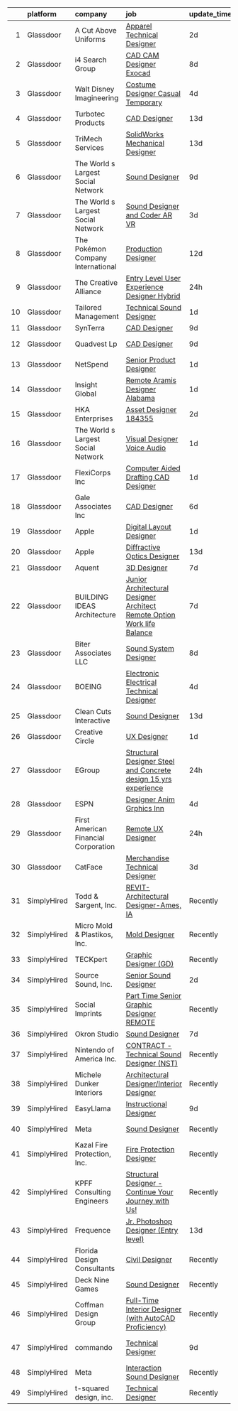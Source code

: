 

|    | platform    | company                              | job                                                                                                                                                                                                                                                                                                                                                                                                                                                                                                                                                                                                                                                                                                                                                                                                                                                                                                                                                                                                                                                                                                                                                                                                                                                                                                                                           | update_time   | location              |
|---:|:------------|:-------------------------------------|:----------------------------------------------------------------------------------------------------------------------------------------------------------------------------------------------------------------------------------------------------------------------------------------------------------------------------------------------------------------------------------------------------------------------------------------------------------------------------------------------------------------------------------------------------------------------------------------------------------------------------------------------------------------------------------------------------------------------------------------------------------------------------------------------------------------------------------------------------------------------------------------------------------------------------------------------------------------------------------------------------------------------------------------------------------------------------------------------------------------------------------------------------------------------------------------------------------------------------------------------------------------------------------------------------------------------------------------------|:--------------|:----------------------|
|  1 | Glassdoor   | A Cut Above Uniforms                 | [Apparel Technical Designer](https://www.glassdoor.com/partner/jobListing.htm?pos=108&ao=1110586&s=58&guid=00000182d8f9536792a131d23a6db442&src=GD_JOB_AD&t=SR&vt=w&ea=1&cs=1_10007f34&cb=1661497595110&jobListingId=1008088124954&cpc=5E31031E1AFF45A7&jrtk=3-0-1gbcfiktb2him001-1gbcfikttih79800-81e2958f26bec26a--6NYlbfkN0DZZww-p_mr8GWlqIRBY21Wjl_Fk3kglyx5_HcxykVqwXZdTK_RQWJFzG2--JSCIKcXUPKfG8T2NTLlSU-Aa5jatvZMVMPUCVVe7QI4-MfIYtbcUAeMtOuOCErJDgVQ0VdZxfhqxq_9xndenQWKHqbdetCu8oCQlTIslCgpx1S5C14UMc7LX_9913lBWTYNml67wEwib7x8LeGl3p1UuCh5Ve6w07PsdKksSHn8e9QIG7j1HLRcq1aZWV6-wPqyvuOK2lIKsb-dzR5qHZvxmWf7PrMim_uJ3HXGddjZOVomARquhB8sjkzIiupRXJsM58Sen-0qqk41ZFE9blhGhCs7DE3cvPDf8BF1nTg2mKypbXT7YreJme4xgj-2gQ0lwwkq4iu6xxMYRLqQCIUJpO3jI025pXZTY7K4yngw7laWu3nxp1NdYQaW_e5jXOUEjOjRRD6fAVAbdLJccycrJz7vxiR-jpdgCX7tke1owCWNajPm0LiOZVrZskIoSZwkSVI%3D)                                                                                                                                                                                                                                                                                                                                                                                                                                                                           | 2d            | Louisville, CO        |
|  2 | Glassdoor   | i4 Search Group                      | [CAD CAM Designer  Exocad ](https://www.glassdoor.com/partner/jobListing.htm?pos=103&ao=1110586&s=58&guid=00000182d8f9536792a131d23a6db442&src=GD_JOB_AD&t=SR&vt=w&ea=1&cs=1_4227ca87&cb=1661497595109&jobListingId=1008076383615&cpc=3FC978A59470AFF6&jrtk=3-0-1gbcfiktb2him001-1gbcfikttih79800-2f99d8a9ad05e65e--6NYlbfkN0AozIHgCf6zV_SWIgFGWjHEpJjaabLUabs290kuwMCQEX_tvEV1p3PNguexZsemyfCgqVhd7_1Lfkco2KRLfR2i12UU8DZAA0bnfBVaErOLcKCA_yK4YEyoZt_rc9Hi7jONHMvJ0ZcjlixZc4Q1dycdXC7p1E-u95beK0RsGdaMODGw16AppFjVCTdn5JUT7lGiK_bzIO54FG-WA1D33w-z7zXmfYechRX_rrULM47K3GoLeW0mM3s3UXkX_Y5UicA0fki6jb8BKzYRxBoSV6pHQUaXtxCCPgADqOq7rQcmWlha9jCkMKVZPLAHcp4k63nrQW-ej2dxCpBxcl9FuzFdWhbGiMaYhbEPnFgX9LGqKTIsD_gjCW3kUGqEJHsXZyQ2EqwdkHXZyTUJIUJ6pe0iqtIWGewloNEefnwsYpo2sd1gNlCg0kJ1xSwWWHwg0TdEqGpJv7rj032u095h2Kj05VE5u4ezCtgnmm4ik20_NM3pmktg83NzQehM_IBU36UtG04zTaaRAw%3D%3D)                                                                                                                                                                                                                                                                                                                                                                                                                                                              | 8d            | Tempe, AZ             |
|  3 | Glassdoor   | Walt Disney Imagineering             | [Costume Designer   Casual Temporary](https://www.glassdoor.com/partner/jobListing.htm?pos=119&ao=1110586&s=58&guid=00000182d8f9536792a131d23a6db442&src=GD_JOB_AD&t=SR&vt=w&cs=1_7f65bb51&cb=1661497595111&jobListingId=1008084142677&cpc=0FE1F5EA2BC84A01&jrtk=3-0-1gbcfiktb2him001-1gbcfikttih79800-b1ca8532029a0a47--6NYlbfkN0DAFTyt7pbDCC2JPO79CSdi1dIb81yjczP5qsKcZIxgiYm3-7g-689UDqHItQTwke_kPIYZDxVm-GVZkr8ZPihLFw7pB-Ef2pd_17vLeXV1GzLJxb-pfTDNjBujKWoRXo2vegEqm46ilLkfLJpRfymR-fzKRlm8RiZIvyWrMexjxB7wv6PgL-5qeIVZZQycaF06ciPFWCzOL3lZy9UHf6HtrtwhGowvhqC61M3Btd7om3NxbmoERgQmmZGBCCcfXasVdDmQ16F3WbLUZpYAdY34xRG2U3ECv7xP2bQm4YT3hqZRc99mljuZzcFFFr11k0SVsvcjrVv4ABRVbc8FubF5NiVMdLrYvpukoV6kqShzcoEKLNvl1GAlKY7tUURnOUEEO3BFrkMPF0SFvPtzNk1qh482_MvU-vE0PTde-HAFBt3XFQkxjlaVQjd28_YF51w%3D)                                                                                                                                                                                                                                                                                                                                                                                                                                                                                                                                       | 4d            | Anaheim, CA           |
|  4 | Glassdoor   | Turbotec Products                    | [CAD Designer](https://www.glassdoor.com/partner/jobListing.htm?pos=104&ao=1110586&s=58&guid=00000182d8f9536792a131d23a6db442&src=GD_JOB_AD&t=SR&vt=w&ea=1&cs=1_4a1ed178&cb=1661497595110&jobListingId=1008068362493&cpc=5A6BA339226A12EC&jrtk=3-0-1gbcfiktb2him001-1gbcfikttih79800-9fd5c95f98394e45--6NYlbfkN0BuJRXdvue9dolYTmuHwn9XHfC0H7lVX1XEupFdILV34sA0xxdJW2kGSca0JTNFmQvbz8i2rJUwqs6iCAP5EvjyeuLCYoXrrU-oAeAcdNQQoiwKoozbvUHaTI7tGG_G3PE0HzCnHovn9y4MospxKHrwuGCIDbx4YkRCTlxU5u4O3oHzBBd6eQNjt6ZMOe3yU74nb1TckL1LOOY12XgGj0Z5yr_qyc6fNBgahINfORXzetVKZShnW7nuUMUYynpC0yE4f1Ew0zje2wkfQZxmynilMrYspQAWtl1LzjK-ohr7Hw_cBO_2TW3UyIU-isueZVY16AVR4L65c-9J1EDKV2iEIhb53bpO1WxKk2L9J0PaGDUzqDS8gK2JeW0Q0K-VGx3WL2f720wF1tJrUCGSerXPslET5GLbBud2y8B0WTgz0LTNC-IYPp71KYM1QS_Z4StMCIRaFBZoko6NnjZ37Z82cJNLb1jkiwM0-w0Dgpe7W3rUmb-BQb-HfJYEoEMRiE0%3D)                                                                                                                                                                                                                                                                                                                                                                                                                                                                                         | 13d           | Newton, NC            |
|  5 | Glassdoor   | TriMech Services                     | [SolidWorks Mechanical Designer](https://www.glassdoor.com/partner/jobListing.htm?pos=118&ao=1110586&s=58&guid=00000182d8f9536792a131d23a6db442&src=GD_JOB_AD&t=SR&vt=w&ea=1&cs=1_23125e7a&cb=1661497595111&jobListingId=1008069160098&cpc=70D6958B2CFB98E6&jrtk=3-0-1gbcfiktb2him001-1gbcfikttih79800-3aa55860c24e2842--6NYlbfkN0CRQJS2tNd1d52Wv7uhfUHRD82sXOQlPe9c-g3uDg8GrvZ2oeaohaoQHtrGnXJlAPPsXSIrmxk7OydccUkaoeXAeEyCMQaVajeqZAF4LuXOfhuraPz28iLiJCJBd89RxBYN3Fv7IrvhAxRFN9iXhNelduaMki3SOmOtfy_Xmm9YGxW86c2hCHy8PI2qSKG-hTZtgguclkXNdUhlUonxFOPIJbtZqTVqZLllHv_aQApCT4EseTWfxDsP7ppX3DTKJsT1agFyUTBFQeQ_l_9h1keyyBOXRFGB_cJwYCRgbi1mB8I9SsnVWW-rCxB_5-EcqhRRilxFeTNZqO94g1md7zfX_6ee1bE3O7G_FwrR3aRPHBJyJ4qendH_bPh_24qRA0k7ysQuRKlL962wHKX85WAtHNhfaAYeqKZHru-_fPd9KA8-_N9pwLTmxKWMu6uGHzVUjBcszSVXFDQ3zyPdehKN7XwcbxIGkl-LwKxeEKUpw-m2rD3xZ1Ww7-_C1S0JypE1azNLBHl6pADag1GLe8d25sCB4r3O5hnItD4_M5iH41f-4VRISt2_)                                                                                                                                                                                                                                                                                                                                                                                                                     | 13d           | Charlotte, NC         |
|  6 | Glassdoor   | The World s Largest Social Network   | [Sound Designer](https://www.glassdoor.com/partner/jobListing.htm?pos=117&ao=1110586&s=58&guid=00000182d8f9536792a131d23a6db442&src=GD_JOB_AD&t=SR&vt=w&ea=1&cs=1_5bca804b&cb=1661497595111&jobListingId=1008073886536&cpc=A65DF3A704A48F9B&jrtk=3-0-1gbcfiktb2him001-1gbcfikttih79800-ac2d49b090b9707c--6NYlbfkN0DSgjPPcnEdvoK3uuxfISLALE6pB1FR7YSHOr_tSg5_QGIhoz_2VqUepdcKLBLI_zT8uHxsXd_VUzHHfxdp09lEPjHhpHu0KvAebDPljf76RIjgY6tEzAcKIkDnZm9-j4yrUJtT1tuHSlTEe0iZU75zT6_2vwQZGW5x926LLWVxy8B4LD8PBLgjuKb-N-qAWHQRHazVMDJcq2PNKyFg-hfCUG9iKiGjxlD_IyhCdAssEC-g4RcXV14ulIRAZucPDiAdbVIjygv3zk6MSWEGoDUuUGfyO6Aw9h5vyEwOUvujrahfZtk_vh5nt7pN-crlujXW_K4K9QHAdQ1d6tLGLSIhNSL_1meRVjgz2Tn414XvQ8L-b7ob_ECqt9uytweu0e1gR3p3nKkkh1Z5kpMbmRqXzEWSv6M8i4Ndg5cYUR68YRpRrdnCnGZMrCyqeTpfQAaPcK3hdQKT1Axv3i4iOiROvve8q8vJ5kDHEov5QKEeqcYd7XY8vJzaubW3nRVySKqDqcGY_vepGznohgPHIy92VZ1TUCzkeBeqPmgNRFH0h2qT94CbqlogCzyv14f2klF6j47zwZ0sIxeWQhXTIIzH)                                                                                                                                                                                                                                                                                                                                                                                                     | 9d            | San Diego, CA         |
|  7 | Glassdoor   | The World s Largest Social Network   | [Sound Designer and Coder  AR VR ](https://www.glassdoor.com/partner/jobListing.htm?pos=122&ao=1110586&s=58&guid=00000182d8f9536792a131d23a6db442&src=GD_JOB_AD&t=SR&vt=w&ea=1&cs=1_bcee29e3&cb=1661497595112&jobListingId=1008087486927&cpc=1160948BCBA38B5B&jrtk=3-0-1gbcfiktb2him001-1gbcfikttih79800-7eb65d78236cda7e--6NYlbfkN0DSgjPPcnEdvoK3uuxfISLALE6pB1FR7YSHOr_tSg5_QGIhoz_2VqUepdcKLBLI_zTPWhRV4lIOyrDiIdmhFkdEBtKc51S_aAkZBXaVqBQtbqkOlmt-tpVTaoYV4ILXGGbXhLKysHzcwdG19go0mqiEVFk3_Wnnz69QGjXHP24av5LoqEocnTvh8ynMSsNWGyPZgJkInH9uetdFVAjmG6v2uFZ2MRjdj9dpF5j9mwjETg49GHnS8nMPKh6DWF0-DI83qKjHBgSiArz7bigCBctxa7U82pkdvpFw_85X8zPRSW8wOB9ZJs8WGDmp3Be4qWhJzRoioNvVG8Z5yReAUd9Fcg3bCkXI8pY3zjXldSX6MmL648jkUtRDcjhYHfdcEsFwUtUMkFB7kiJLgsFCd5lnuZO-xhDfMqTbXqeWubpNGFI8PkglXof_L3jgs9TPktigGaUV0Z6EPZznpYYM_D0pC_tud8a80o9mxdawS6Cv2rwGHVbrygcg6zIqV4OqaVWT8RCvV-q8l1PhKDWtcasSanS3J1m3A9j_Y73Ol_hNZBJ0lP5tBX3pYUYoG68R3mB6QBc9N8LgAUiAgOnMGDJl)                                                                                                                                                                                                                                                                                                                                                                                   | 3d            | Baltimore, MD         |
|  8 | Glassdoor   | The Pokémon Company International    | [Production Designer](https://www.glassdoor.com/partner/jobListing.htm?pos=120&ao=1110586&s=58&guid=00000182d8f9536792a131d23a6db442&src=GD_JOB_AD&t=SR&vt=w&cs=1_daf2f2e1&cb=1661497595111&jobListingId=1008069960134&cpc=44CD5376B8534B8F&jrtk=3-0-1gbcfiktb2him001-1gbcfikttih79800-e5e687c9b2ad3558--6NYlbfkN0CsgUO0V2fSZxJANSxJiftVXeq1wpG4BxYFHzXoW0hPJnnKXvOitF3aYLUaiHcMasRnqh0WUwdWoAyLmI80oX7oPAq-PgH7hSJ92a-YT83zUIBzuQwm9Kkc95qzU8uIOl_1FtGzYfux5BKaumQSfITy4M_H4fDz72Fy-8O-eF4jbk3ZgFvA1VKoo--LMiTIpkBpjLDBWh-76R_cfhPfZCyix3kowHqMwG6iFoGvn2I4-6G9YtXPD_g57RDdO2JycmCMW3HNyeTwSJtUQhDE4udMv5WNiz7B-WGsLBQVN3Oi4LW5ZE0LkSsfaVhswenfCIgDYXr-347Jt4WpDkUt4lOu-dEivbJeL5TdgO2xyBtNxv8sCTYMfiFJ9M5mwQ7OOBNi6u7R6F5T3s2PRvsO94PdT1BXZF5ejIvxf1drqm_h8QxwscNss9Z6M3b5075gua-_5qsEw_0unsUegQENSfpGr8Ns24m44mINkoilVreR6dVWUGMH4tYzQTyCV5DuIqKd6ISt-WwvDwwbQe4yJgJYX3kE23y6gPcOwIM2ysnof25NOgWFf05xP2n6lEwCaIx0BYj22Mo1QrHpVEyqWSSK03xf944IiI8BcOT0E_p_u0XR6tYvx2WRFZ6QVtgA9E3m5oXkpuZhbCW2tB8F24KD4rXFMw1hnsd_ebfvio91VK9Vsa5KsBJTsMCQVEg1UGZoi5_WujQEpRu9f26jtJCIGJ214AFwbUwWtfn-_M-IxJn8o-NDgu3-s9B0sLUxnSb0hPhUNEnPkwYAb_pDOZzWalX5BQhqKLLCcrQHLaGIOIFpAMkiBljZvDwqqdE7VpCLVz4SH6JeCOddSl_lZws23alYmFpX-iQBzVYSLWOhSZsCDx1Xq79hKS6qImMzuP6PjwvgRGnM7u7Wcz-UOy4XFJ0-zbWIokLr7LE9KljTYA%3D%3D)                                         | 12d           | Seattle, WA           |
|  9 | Glassdoor   | The Creative Alliance                | [Entry Level User Experience Designer  Hybrid](https://www.glassdoor.com/partner/jobListing.htm?pos=105&ao=1110586&s=58&guid=00000182d8f9536792a131d23a6db442&src=GD_JOB_AD&t=SR&vt=w&ea=1&cs=1_6dc6a672&cb=1661497595110&jobListingId=1008093924107&cpc=F9A77EB4FA44235E&jrtk=3-0-1gbcfiktb2him001-1gbcfikttih79800-ac07fcf922afe2b2--6NYlbfkN0BQhuZEA67bukPYOs9DTHc1wsdoQx-e-DpiIYWnkjXcuvUqeZY45vl_DaQDLziNe4gZR1zoDePoJ89h9nkfALvNAsgpJFUSByXskV8-PXv2t5IcTisA-qodaqdJD5IdZKC6UcDMqfkoie-Rqe9cKYoGVnfKZje9PgtNF1bwZktwMLcWVJ1NFl6xSY27j7Iha9hBT-jw8qas-AkPOFUPlh5qqZjYpeqoLnnky-o-W4YpfdgVmBlVphoIA0JBX-Q0DFfvDl8PngJeTHq3GsKYkY2cubQrfEXCLGE1z3_LqJha6N4QlJSRGnJPstmSwZNUIA_684z_PI3trQ7JINXrVmro4qxATueZq0MYPJWqa_PdJS6BRE8zV9PYk9BWF6G5COH_Er4IZmHriNC7diUKIADzJwlr8vE8ShsdnyAqJ7-vUXbfJjESxFNvVCNAvVEsyRdYlE3ZJ6YSIb0YoTkKO4uYR3Ur8MZmoXdH09uAkgEEy6xhlMElq9UoLuxN2N5jwncOCH6OqHtyKUM91cBNPzVDcIsNqGgwncs%3D)                                                                                                                                                                                                                                                                                                                                                                                                                         | 24h           | Lafayette, CO         |
| 10 | Glassdoor   | Tailored Management                  | [Technical Sound Designer](https://www.glassdoor.com/partner/jobListing.htm?pos=107&ao=1110586&s=58&guid=00000182d8f9536792a131d23a6db442&src=GD_JOB_AD&t=SR&vt=w&ea=1&cs=1_75a53b4d&cb=1661497595110&jobListingId=1008091205924&cpc=451933188B21919D&jrtk=3-0-1gbcfiktb2him001-1gbcfikttih79800-a5007538d0f0ed45--6NYlbfkN0DI_pqscLjs9LkB0jlO39g2s8RE9SCHTdataN4HV1TulM7Ds4Lr1PIsV9L2_JXp5obPqoh5kfjlGRlX83EnDTK-svPOBVp-hU3SOSnLj1a0jktsEVqDnovVBA_QDPZMmudSJOO3hL_CWKLqCkTYTpVRcgsymFeDRTs3Y2Istw9YtgjQtKY4AjKFEUjsm0WTEuY_1KSyWeucMpacQDXY428AMxsL0Bf7suYgvtIN83-uuav_KaQouIuhW791-o27QS5f-QhvM_NKpnwnmuJtL3Km-l9e_rTb_keHhx_it0b6yrx1K2FuVjpdCbznvRHq2k6qcCsOMOdo2fsKY4O6zE0a0sfng4RmomExucvMLWMcaAir-7tVk3DQMjE7tWOPY8CD-ihmV-vazAHGaz5hHwwi2DI_IutpDKp-dEcIf8jcI8-9eBwFJjrVud-KfSx6yWIzfmw_cAdQsdF1cde2tK7H_awQabzqb1epvjDnWHme2byXu4YjzLCZSRXIrwPkJf_aY5iPgweTNPQG1OGXwxnyh7OS0rxvmsU%3D)                                                                                                                                                                                                                                                                                                                                                                                                                                             | 1d            | Philadelphia, PA      |
| 11 | Glassdoor   | SynTerra                             | [CAD Designer](https://www.glassdoor.com/partner/jobListing.htm?pos=113&ao=1110586&s=58&guid=00000182d8f9536792a131d23a6db442&src=GD_JOB_AD&t=SR&vt=w&ea=1&cs=1_a9ce486e&cb=1661497595111&jobListingId=1008073862940&cpc=1FDE87803EF93CD3&jrtk=3-0-1gbcfiktb2him001-1gbcfikttih79800-18c0e80a5c12a872--6NYlbfkN0DeXU0vMxLyKhfauY-dgUBa_3v1DHLtGGo4EP_Dl8CiYxWmGmi2SrY3Ivt1UPrYuDlbcltfZBalx9amtf9G2L9Ed1GWEOd0RyJ7-id08Z3X4_rUMko-g1OdR6_wvYRiK1igO9i_Pd_tAhPgXu8oeF6r4TodtwJ7tGrA_-HHHP4OtgW_mxbZBIf1ueQ_0xu7R7dR_bSnbNPeMRKtaJlhiLDJkgkdLluFbUQtpJck0zn95Ft4Q-rrvN3elKww2auiC4kKWxB8FTV-TGBEn2esJNGpkLC-zEHkWRrf4nwzbitITGZf7y_RcV6uRpp0kSkw3cs5yCxGgKtvyaK_Dyroz6kQE0VRJ4B-GPXuHDTdgyRHRxF-OfpCjTpAWIybqNRLbDR6cqSc2bUcEmkmqzbVtoxiRlv_BZlyhmI-BPxCwCy8Jytf4mgosbW8cU8bLa8YuwwVaGRpbG21C2poi1LyPWX2p0-fihZeWR-UTLWBh3nDvg6b4Cuy0kG7)                                                                                                                                                                                                                                                                                                                                                                                                                                                                                                       | 9d            | Remote                |
| 12 | Glassdoor   | Quadvest Lp                          | [CAD Designer](https://www.glassdoor.com/partner/jobListing.htm?pos=112&ao=1110586&s=58&guid=00000182d8f9536792a131d23a6db442&src=GD_JOB_AD&t=SR&vt=w&ea=1&cs=1_008a4555&cb=1661497595111&jobListingId=1008073887305&cpc=663B5FE45D73772E&jrtk=3-0-1gbcfiktb2him001-1gbcfikttih79800-8f2ab661198d3f0a--6NYlbfkN0ALgiPoNrxd7uQR5Vs7xT0RpoEmX1ZMxOm59L23f3IckhVPxCDb04Ar0ZVdC3rqWfxWpC0Py2u17cGbvdoTNcI4bG_E_PqE46YBg-myDrZNJTM5kYSJxkuT47pNefFRB5VByHhYiC9n9kYzseIF1EYaZyNABJ26oaCwngzFQe4kFoNiGZ986yf-8Rzgw4XcsoGnCe7g2rQle86Vc3TzUiMx0wACcMV_U1bKqFQTVhhwPTHKjZd9CRaD52arMhWwaT9_lQ_a_eHDhW1nagrs-cP3-uIAiqRYyHJQgCKwwGYeU4M3mIa3SiQyedE-Vkw9RQe_jX-oNw8Ndjr8jgHMwhO6AyPIUfBi4dZ0utNpc3Ppfv1z8HxKjcYmddK5u8ZSTEUBsea0xj2ttwvWXdnihTOjil7pyRce5DVAl8wlIyRqinvZuGMHwntjFZ6IOXifNbhSpn2bCEraA6q_p9SuMWqeCrXyz2tATqlDf_RUONAJCYryMb2CGe3r3GnPi4qt4plazX5UVQjwbgNMFld_inmvhIXojfTx_d9bXZ6vnoF2904fqrjWYYSFWxjSjcff8JjozWcXAruEhaBPPp5sWCZGu6XDSw9VR0ks7ZmjUq99_iCjehKR0D9XLQk0cZqXbBWrRMiX-r4c2bYzQButEnYs)                                                                                                                                                                                                                                                                                                                                       | 9d            | Magnolia, TX          |
| 13 | Glassdoor   | NetSpend                             | [Senior Product Designer](https://www.glassdoor.com/partner/jobListing.htm?pos=115&ao=1110586&s=58&guid=00000182d8f9536792a131d23a6db442&src=GD_JOB_AD&t=SR&vt=w&ea=1&cs=1_950cfbbb&cb=1661497595111&jobListingId=1008091549735&cpc=ACAF1607C5C1E404&jrtk=3-0-1gbcfiktb2him001-1gbcfikttih79800-de452a55cbf5ee3b--6NYlbfkN0D7gHjVs6e7Oxt5_RYFm1kVc5GldOnOKIu8OM7SjH2o-WnMec_ygslutpkT5uJ4h6jSsparHclgoLD4YqMNnM45li0FEXXdxa9yCu5t4sTxMOiCeruEFZ2pYkXgRhnv8aFTWiXGkDyuPXdghQQnxpJRvbxvsOPqNdaKdbDrz2OX8JgbWYrHyyzFHmCPtC95hsFw3zh8eBDUC515h7JcvEHLYPG8mDAGIXLl6kypNmRJIFae1S56_uxvk_TJx_ys37WjA1QJwNv3qU3ynlN-ygoUrI5bgQG_41bVfKn42zzSaLmAgk6csUdY4TGvK4NLZfINQhOKM2HRxR8g6-7KefEKIcSZnnZE8QXtMvFPSvKitxk46sI2NVla_9AxXk_rH2s_R1_dK8yCpnQ9Na5rsCDZq6d0YwFFzVgnkYXcl6tMwu4vSjAVcl4IRKffZizjVt7ORlmdXZgGGVkUWOVl7ND5R_XRdwcB9-F3cnYKPa0nVq67rZO0bIKNhGrHs_GL_tIxGKeF5fiHOw%3D%3D)                                                                                                                                                                                                                                                                                                                                                                                                                                                                | 1d            | Remote                |
| 14 | Glassdoor   | Insight Global                       | [Remote Aramis Designer   Alabama](https://www.glassdoor.com/partner/jobListing.htm?pos=130&ao=1110586&s=58&guid=00000182d8f9536792a131d23a6db442&src=GD_JOB_AD&t=SR&vt=w&cs=1_ff2272df&cb=1661497595112&jobListingId=1008092181632&cpc=F41FEAB56D215062&jrtk=3-0-1gbcfiktb2him001-1gbcfikttih79800-dc9a8723212ccca6--6NYlbfkN0BKkHZu3wF05EeDimN_p6sYpKCMArvwa95YdH7UpkaBCqc7l59ErwqcS2nkFtdfSD580VHnPj2ZNK2jaoVVM9GYJ7IWp-KEvusGbJB6HQYb4EJmKOThMOk4ujTcukzwcdRQBKgXnnbRXLcOHeFKNOHBAYKrVXKRaEqjzvpyTEVsgCmBKz4uPyc5j1W_yrGf3BE8nZaj0Yl0q_O1Tw36mwKnMA53SLXDkLM3gO3n1oXu7tLPS59Fo0Oqc13zYi5HCNCpuy5rEs13U3Yzkx5BlJ2VTE2dG2bmy4iRH4nQO5R9rKoH5PPow_6yXNaJcPMjDgiIBmZWdoQghyh3IB6vgJ_INRGFuKlGz3irGVDVh5VR6Zo37HI9FXWjSWfyVmqME5bMRUks4R-LgDIL4wpwpxCZN7R2Hql-6Oxbj_kdXcyg2qUrSXySoznWHty5_fFGfkHj3AtqLgcS4GZFch0R41Zxdqq_K3apUGzZ9UzHUGR40w%3D%3D)                                                                                                                                                                                                                                                                                                                                                                                                                                                                                            | 1d            | Birmingham, AL        |
| 15 | Glassdoor   | HKA Enterprises                      | [Asset Designer 184355](https://www.glassdoor.com/partner/jobListing.htm?pos=126&ao=1110586&s=58&guid=00000182d8f9536792a131d23a6db442&src=GD_JOB_AD&t=SR&vt=w&ea=1&cs=1_edf5f501&cb=1661497595112&jobListingId=1008088928437&cpc=1D891ED3EFC3904E&jrtk=3-0-1gbcfiktb2him001-1gbcfikttih79800-78ce0dad3a59ca26--6NYlbfkN0D2Zbx9XuZiwQ79GU-6D-_G_OF5jUrh-BR5XA-QHW_xVEvvOjbjwa9TzC44A7zOICseHxXf4FQ198BWZthjhjEH9g4IwYqi8nkwnCJEBXxzH14S-hMHpFu0BlhHDRUQFoGXqaAY6LMLipQQoCjzPO7ayG8tSAAp2JeS4RFfHPkvOrIg7ir2vun1uSIPwreKkHpz0E_ooyKJLFEF6-lUs-D7S_LT3wI_Esy5-7qKAoFyKci09xfH5Uy8hZnhoXnyqlu50nb8tvHRrRrmCSAoZLZMeDssNvEWNCvk7NrEqM2p7UWfkIBFdOik2uONsAwxnOwne5P4SC72ePSALKaJiCoP_wvtPeO5MtTMV_IeZj7Bx9uQ5Dubi8qYI5Sq1siSmpTqZEMCnU9sci3ZjLo3qdB6KFYUqHKpRJcixrTxEwrvVMpuIx1iqc5ogPtXXyq5AO0CHy2piE9hS67r8yE6kdTvOiFh8Qg5fHxfofGch98irxtPheeipEO6pzcC_vU8kDgtOdjgZSDzUg%3D%3D)                                                                                                                                                                                                                                                                                                                                                                                                                                                                  | 2d            | Raleigh, NC           |
| 16 | Glassdoor   | The World s Largest Social Network   | [Visual Designer  Voice Audio ](https://www.glassdoor.com/partner/jobListing.htm?pos=124&ao=1110586&s=58&guid=00000182d8f9536792a131d23a6db442&src=GD_JOB_AD&t=SR&vt=w&ea=1&cs=1_5a8760c4&cb=1661497595112&jobListingId=1008092567952&cpc=4B86475FAF393599&jrtk=3-0-1gbcfiktb2him001-1gbcfikttih79800-dc37c3d3ca90a28d--6NYlbfkN0DSgjPPcnEdvoK3uuxfISLALE6pB1FR7YSHOr_tSg5_QGIhoz_2VqUepdcKLBLI_zRVxFbGPTdzGyRwE2_lDToekKqmJncQOKjIyYKnPGW7-0BfON9lfWMHu4_e-WwaRLd8vHt76yBbe-L6acho4Ov21kJAY2TuFP_QDkzQ_Tuk_N6KV8mW0nmA2wVd72Wq2mhNj4HJ4PtbNVAl2qj6nwXhJjjR3RLxoZt5YTCiftF5s5m8j853qwWPanJLgnpd1qosQ9Ldf0IX6HjP9DCN5lNQiIkRIJQ3PBidrhYSLVETMeEmq4c7q5zQQNgkur_XorokNEnQ5JUoF1SEf1LA7nePt_2Gz7SXGs9Zc363e8O6oONgzg2oPHIVYfFcffbnlBNzpJfo-OCjVlo_5RqBceYoxCB_vLiWTa8y_EBqmH2UKDSCBH-O3ICMu_AN4GUpwVhFoBcF-4EiMyCy5LbspJcrEwXY_XtgumJ3VnZjMJdNYKBQG2-kkWZ51Hv0o_-cShhjjtoc6uBQA5DI4tHKzqDdQBeUIasuTbtJfazSNRGY5WbDMhYEOJ77TgXA2VOrZzXVO55jUvhjTV3PKFURqenBfmYQWGOJlgc%3D)                                                                                                                                                                                                                                                                                                                                                                        | 1d            | San Diego, CA         |
| 17 | Glassdoor   | FlexiCorps Inc                       | [Computer Aided Drafting  CAD  Designer](https://www.glassdoor.com/partner/jobListing.htm?pos=127&ao=1110586&s=58&guid=00000182d8f9536792a131d23a6db442&src=GD_JOB_AD&t=SR&vt=w&ea=1&cs=1_c69aa10f&cb=1661497595112&jobListingId=1008091730360&cpc=ACAF1607C5C1E404&jrtk=3-0-1gbcfiktb2him001-1gbcfikttih79800-f725fae0bbbda738--6NYlbfkN0CeHf6LFs9dlnNhWBBhyVXLw56Wp6kXIx4YGcX4dLunO0ID6obHIOOprqbiR-d2AbOx9voESr6683rHYjMH_4THtpe5ogvIcg-MzlqV3NBdH1e9Do9u6uymcXTkQikreP0KHf8L-wyBAMJTWWcwyGAcXMBAnPSqn-O5M9KjIEihqQgVIm_ND0WOmDrCvmVqtlWSQ65Srf0NWzZQHnYyWw1UgGS8BMH98qUFqv5YuWa1-m7KyYOO7fJCIwtQGHm9eY7sMCCD60s03wBOd5gVEN7W7krO_OByXa2JPn-abJS7C5VXQ3F5FZusYYbq3yUpUtJBqgTo78v4Lv0ef3CZXXgpZ5Qt5P5buMMiSLPrvuv_z3q2VsOKNrI8nXeiG2ANEaVoU1tFGyysSGh3pzePE5VLZ_lM6L-KETay7lR0lxH2hlV2F4GFsESxl8MeFmnkUoLWd9fDSlPQ1FCXGSjlrC20IvsIezCcjF4txgQya56_mdZqLG4d4wxjFIHvd8HRGQyT3tXhdeDxWA%3D%3D)                                                                                                                                                                                                                                                                                                                                                                                                                                                 | 1d            | New Lisbon, WI        |
| 18 | Glassdoor   | Gale Associates  Inc                 | [CAD Designer](https://www.glassdoor.com/partner/jobListing.htm?pos=102&ao=1110586&s=58&guid=00000182d8f9536792a131d23a6db442&src=GD_JOB_AD&t=SR&vt=w&ea=1&cs=1_e37a5bb8&cb=1661497595109&jobListingId=1008081044994&cpc=8386418ABEC25BA0&jrtk=3-0-1gbcfiktb2him001-1gbcfikttih79800-17e90312870beeee--6NYlbfkN0CYPWwNeZNNxz3paZwDPIpDobXSKYdf6Rn7WhHwO2eE3uaQLWiAGRrXjeBUxpdTau2vkT7wlGp9nSjHBqS9WkvJOG74hFHKko66vAH70HClBwKG8dGFLdS2siD25qppdDiBK8zM45Qo59sgltLfGLmYHcbQFKV2-3j7DclmTzInoWIA05DqSqVnmZoAUNiXJuYzL4vwUWYXS0xwMjHcMoQsHh6SDbIr7YjnCeIQywKag3zmkxarEa2wczshiK2F3AbqVCB1E2QpKFbdy08vpwR91jAlrL-LOM-o9DVNHl4bocyJy7VeWEy8eJjYxe-f_4lXpqWu6K8WKd943zjSmaScbTSczNRu_LZZcufVjnZ_gHdm8B1WSRStgqlE3lr1GJwatwX33xfN7xcHcyZIHCHKOBLCUH7BeCmB3xd0WJgg44bjxIvOy0Q18IfLEvCKxsj7mTWsxSByx0J8rlnd1622nT24lkwRsQF5iA4vzQLyquXk6QVqD_fX)                                                                                                                                                                                                                                                                                                                                                                                                                                                                                                       | 6d            | Altamonte Springs, FL |
| 19 | Glassdoor   | Apple                                | [Digital Layout Designer](https://www.glassdoor.com/partner/jobListing.htm?pos=125&ao=1110586&s=58&guid=00000182d8f9536792a131d23a6db442&src=GD_JOB_AD&t=SR&vt=w&cs=1_bb68f521&cb=1661497595112&jobListingId=1008090134425&cpc=B076152010A3B66C&jrtk=3-0-1gbcfiktb2him001-1gbcfikttih79800-01c015982c307ba0--6NYlbfkN0BvKrLyj5gPmtZO9T8euul8TCxuuKNOtzRJOomxnwSEodTz2Bc-sPZlSXfvz6ygy0v2rUiJDkyfgrtyNSo3BTYSnMd4Jzovx6zrub6wmBXRQMPccLk3tweVbx0Klyvu3WLKhVqZ9ScBHkTxFLshh2H0q5LTxu4-e2W7tPqkUSVnjuG529LqVHlGAZvw5PCxhQiDESFi-PmOgkLGAjDI8AFyfP0WTFVpXaUewZ-wtqmXyKzIwfPI11jOpKzMhY64vdaD_P91_yuOFLgKu5MDrBnE_kZUoaY2ZD3GFWy8tBskhucLmABm_YNslByqAKuktiWP9WCFbhOL92-XA2qBUlqeoeftKDTLpuBGuMPFTG33DDRwjKTJDwpLCZH2PZaybOokhTGpah9Peskya0702fjuT2dIv_5HsKYPkTQHO4CJVRTPaAy0YJNM_G2ASgUmgdeskrnR82AV3yi3fehtbobCLqBUgw214RVX2b8Nolrs73ihmGqa-0jXTJU-2O1i1jYEkmRK3sqmiyTVMFMM4a9vo7ZhVPkOwHlf3u28VrLhl1J0nPB6KDgTp-lJBkZq83mc6T4EPwIpE3BmNMAw6HZSjEQ2Wiol224_p-8ln0n8DOlWEmgSScvAtDJFfNVXQkpA74yDRXDdwqQ4j9csonkg_Bp4M6sm5gOACYU9sMQFOwMgrMU3FFyQu8kxdG2Nn-706vQm0KLOmA6UG4yeuKWAWOyqV6SPjn_BqdQsCORxxPmYlpdUeoE7Ro22YMqXyTrsHc31vJpunrFX4XVPFgMeRAHr2ueksOwawVLFK6GrUbiTvNPZpZl38lssX-w6RxOZ33OEYk7uGiwJ1TlS9r4BI32lMCbEnWMR-fn4SEXBq0TuDhD7pDoCW5zYlNl5qXryaKL3LlEFdYUOPLRecwJfIPRTnGJwDPTUCyOQMyBtTYm6g3JllSfk-VqZ9Yr3EViwWv13rMKAhjkimzwUYWNW) | 1d            | Austin, TX            |
| 20 | Glassdoor   | Apple                                | [Diffractive Optics Designer](https://www.glassdoor.com/partner/jobListing.htm?pos=114&ao=1110586&s=58&guid=00000182d8f9536792a131d23a6db442&src=GD_JOB_AD&t=SR&vt=w&cs=1_9036411e&cb=1661497595111&jobListingId=1008068025909&cpc=F41FEAB56D215062&jrtk=3-0-1gbcfiktb2him001-1gbcfikttih79800-59888b7cdad0d9f2--6NYlbfkN0BvKrLyj5gPmtZO9T8euul8TCxuuKNOtzRJOomxnwSEodTz2Bc-sPZlPHrT5BCwu4Szv4lzjJONXlP8i34akC2Vo6wAd1wLRmQ5dyJnxWFBBLk8Ce6U6RO90fRAb7Lz9hrVlQtFLfij8zRlxbZYRRyL6D6z1NjtPXzLAqa3pXSfVnQVKS09xDDDqpYpiYgkHBN8CPsOPDsDJBLF0-AkrAXu67yV4bndMWUB50wb6_UcwUD9Yd7UkcNFQtboglNeq61mYzX3gJnrYkUjpbXj12jnC3yNBm8EWn0nEvKiBlFe0wbw6ghEBDJ2oSM7WfqUlZvKNNlpN7WvJP463dFkfGVd9zgXrC5c68-sQHK1w3mkKtpIj0ZI1gqkRDpQsf3KDtw_wB0K-4ijTV0Cw_fZiezdpYoJYPUFfyc7r8dUYcrC_AveEulVms5NhZZU47wdBgF00eZHfQa7vurWaOpX9BsMlfz43BIFfywGn6bnFvpjBM9COJ-ekoZHqq4RkMetYQvO6VlsAn1PaRTbo1X-FzgzCnFJWV_jfB2C0E9ylawEmqSFOV95GWyY0xjGWplLSTXB30kRT6_rWuBH19p-XppVRiRMVtabWqHbEsoye-P4fmw91I4XEbRqKWPKDUUTN-iOE7X6c7Pr3vxcCSm8BnGKSflmnN2YKBvb92sikjB7BPK8o1CQB7MG1h_lS7JKnWOCsWi6oXKTQ6CnAGtUITPQdVYGoFtsZMIB9q_STKxhZvs65BSbhHWIVL19n5EhOIy2et31qL1JNpkXFJkS7BOBixyzl1zPbvZysf_mCtr_33TQt5bG1qgHmfGyZebKOQEzSivc_0JwrzjYlkJyYhTu6hQw_FRrnKAEfK9CwZtr3mD6xF0ZCmgMeyaxjsTXF9eq2dcBd4fBIEOwnXxhwO0rkOlI0sbQ0yYnTwWCWzGwXSXpycoN52ePstTys9WLDcPUly3EZKC3KQ%3D%3D) | 13d           | Boulder, CO           |
| 21 | Glassdoor   | Aquent                               | [3D Designer](https://www.glassdoor.com/partner/jobListing.htm?pos=128&ao=1110586&s=58&guid=00000182d8f9536792a131d23a6db442&src=GD_JOB_AD&t=SR&vt=w&cs=1_74b65fb8&cb=1661497595112&jobListingId=1008079523581&cpc=654405A9B1E0A9F5&jrtk=3-0-1gbcfiktb2him001-1gbcfikttih79800-ca7f512053b45352--6NYlbfkN0DMrcEu7yrtATojKJA7cEzGQ3FdRGWLh0CZQInL4ECGI9gD0Wolx9R2v-Aex0-GK06A2fMJB6yTH-1oLqxPWH4vL7vkMeZcseHWc4ALaueyGekROWl_o9JHE8e_ZdFz9xJXpoERPtV7dJxDPwkdDMay58fEJcAJaVPN2so_HQzYlGRtPIS22pEFPeq-SIAWPqdXN8OuAjucrvvR0CNzv8PVVZaMtWMcSix6tnIrbXzwemOI4bV0eYSBruLnE6PsbasoC5knCdiOmJW9IcNoGJ6rJ2fNfiK7C32Ga9pBI2_szpohAQtnQn-Z8ZWAcxOvpKWVUWC6Zf6QyW2pSx_b_IhwHqzrVxD_mxPvuZuwUjRCdeNmSTUIPSifpGRHTHRNsvDeGXKN_8yHCgtUDExtm9IG7MhJvW-RorAxHdlLkVIS6a2_h6OaIQIud5-J3Pvh4QxHqg7oA0NAeQ%3D%3D)                                                                                                                                                                                                                                                                                                                                                                                                                                                                                                                                                 | 7d            | Portland, OR          |
| 22 | Glassdoor   | BUILDING IDEAS Architecture          | [Junior Architectural Designer Architect   Remote Option Work life Balance](https://www.glassdoor.com/partner/jobListing.htm?pos=123&ao=1110586&s=58&guid=00000182d8f9536792a131d23a6db442&src=GD_JOB_AD&t=SR&vt=w&ea=1&cs=1_5aff7ed2&cb=1661497595112&jobListingId=1008078952658&cpc=5EFBB0462F9C6B7A&jrtk=3-0-1gbcfiktb2him001-1gbcfikttih79800-945de801f3b24e9c--6NYlbfkN0BoeN8o2TtYIymYcGb3iHz_h7Kekt3ZVqOBcUvSGCcqpSj8LuEyzcOfoDYD5kHySqpm_hI2Hzj76eJFJDG6SOH-H5izen7N2Hp8vi3U4r4tVxDqETzaqBRyCJItds8R2SuGoxbC9eJNvIpZXEUg4OVHqFo_Jo0j7gWPtpYdtQjat7-mI_B1b0cj7KEK1rLSAykeoMe-zbFG89WFmFtMJ-IV_g5lXb0hpUmpGMVvwK7klWJlsCUwtrnK4hYndFpmAxcEPEqB3I2BT99WUU5EJ_Y-lNINs22KprjH_Qy5F0_SUrKW1QY9DRGHiqhgvmJacsvqKL1nSqtLLFXFFu-Tbqif13cQSVXXqO0cDghhr4ZsyVW_1aqSqU63XWbLFdhDEPM7gar6hOfKYcIqICsIrFAKOKZS7RAo3AQHEGWQ2GNYmHXWf824LyyPdPugWy7D6k9JKhOgJnt1MptLsBhWp2zuf6oRBzdTu_r4O3MnEYBFrCkOatBBNm7hGlpIHrBwYB5YtKuZcAF5xW5tbFutITHXFUnJnVb5MfEWIyz_fsap650m7UOOLOw4)                                                                                                                                                                                                                                                                                                                                                                          | 7d            | Nashville, TN         |
| 23 | Glassdoor   | Biter   Associates  LLC              | [Sound System Designer](https://www.glassdoor.com/partner/jobListing.htm?pos=109&ao=1110586&s=58&guid=00000182d8f9536792a131d23a6db442&src=GD_JOB_AD&t=SR&vt=w&ea=1&cs=1_73c1815e&cb=1661497595110&jobListingId=1008076973904&cpc=18C9CE28155C17C5&jrtk=3-0-1gbcfiktb2him001-1gbcfikttih79800-3e9f68afeac613a4--6NYlbfkN0Cii1BkCmuTkYhCe1n7tdf96rlEXZyahD0EQGX4UxkzWOhUZ7vCuYiyO9WaPnT0De7OE42QTeaM7JscKX9Iz1L0buQJQo6JW1gjqoppT1X0kZJ6cJNTOvSoc-vGnJvFdwu8ydp4wXpvThyajZX1-ZPpGDClXlInXF__dKWU4QMbAay29Jr0d8UnmdCZGoc5g2ZGcs49KHNZS0r6EOIwCV1m5Y4P9TDA4iTiJpbUPmc2uB-4XEtn558-qKdg3qpnTlGTqtUgxcctUkQJ3Cd8xBgjkgKE9L1HSU3EeVD1lByt_Z5nNPsaYwz0mbKKjSyyTWXERDo66ggNOe8sfDFT8jft_EUPQu9ZaA69QOhxnvbgH-_VmiddTeUFb4Tb38Cc8foIgOWIUXJcv_bmZDN2EXE31fpIIY0csW5KIb-0ShAQ2m6ovoT7kZLmjTPP0dvqAkqXPcZE53vLSbtv7qjdjEtePips7jwHEjxXGVsRU0vQdQOUj4n7ggrUAhb2zJcLxqsii6jaJGAWYQ%3D%3D)                                                                                                                                                                                                                                                                                                                                                                                                                                                                  | 8d            | Addison, TX           |
| 24 | Glassdoor   | BOEING                               | [Electronic Electrical Technical Designer](https://www.glassdoor.com/partner/jobListing.htm?pos=111&ao=1110586&s=58&guid=00000182d8f9536792a131d23a6db442&src=GD_JOB_AD&t=SR&vt=w&cs=1_ad70f0c4&cb=1661497595110&jobListingId=1008084024691&cpc=BC94DADD91C18169&jrtk=3-0-1gbcfiktb2him001-1gbcfikttih79800-9f2b665c21b79279--6NYlbfkN0BddK4H-tsabPiX3BvkwhvbvP4OkLNzlRX6egXJy9Hb11ERhvpR4KXHOGIJSt-F4EmsdaQynvmyO1iVYVkYsPdurgopQQoAKe44zNZsKV6WdwlSVd1x3ohKwU_WeZFFhtiDrxbAox66upFyMe7blQsCr533VumrreSRNX9jZHik78bYxoK15P5o9PG-PUZ2CdmK-JSZpSLKJYU_DSSiZE7Cq_u1eCWg5OzzCyFtNKGuUMlWT-qomelRvR0O8YFwjGG5zOcgjtuC7sGTcO6JYUtha89m4Osy5qMuOO_1bgjJZ5Ffv6FnpDk8LFwnYqzNeGQPkbkz-EPfc-EclzKJHUtCY8WlrDqzFlWHitpfc5A3mx7F9uCGOXcnGDdZLQSifoNAgd7YORQ8FBWsI95tf6oC-iW6d69jN5m720v0BT-fYm__rRn_B6A-xqpBwBuy5Js%3D)                                                                                                                                                                                                                                                                                                                                                                                                                                                                                                                                  | 4d            | Tukwila, WA           |
| 25 | Glassdoor   | Clean Cuts Interactive               | [Sound Designer](https://www.glassdoor.com/partner/jobListing.htm?pos=106&ao=1110586&s=58&guid=00000182d8f9536792a131d23a6db442&src=GD_JOB_AD&t=SR&vt=w&ea=1&cs=1_1e7e02dd&cb=1661497595110&jobListingId=1008068462835&cpc=C4A69CCDBB3B9599&jrtk=3-0-1gbcfiktb2him001-1gbcfikttih79800-180f36a67d041096--6NYlbfkN0BdWmvb-rJl2QNnPZsqfom0WtyBpRDZD-qGOAPpXEAerX6a6oApLbNube8VIkmBRry4WGRoB0qsfFORcDwlv5J-Sd2QpNdWVPU3rpOKe16b-v51oCGYFn1Gg0GCh9sLO-2YemhZ2pKU_mGnQ6gmjy9PJXCZWcP9S85pmy_gMB17x15owpHU1MnjT43sqb3YyQAgGell5tlyiOqGHwhZ-TmLOIdxQU8CG1oED-1dtg-pgi2bq8bqjhQoQ4IiZJIIkVDFCfTs7BDRYirtGvRa2Z_d-JmRuyxhuQYgBkAGSOh5R7ltwATUOvZuYI7pO_70_9LdaNFCnkWVMJpzLp2BBZexeRok4mONDYCAuqzR5anBdRoStyhbTSxvt_q3Z5X-QL38Hjvwi7mkK3Qu7O_qGG-WMq-ItcOtwwQXrg23PCy2Nm_emwOGYNPI42FKvCOIF4VOrt6us-29VQF_GeO-8vmmvWkYzwDiqRMyAv3BvXpQasqqHtPz6Frl)                                                                                                                                                                                                                                                                                                                                                                                                                                                                                                     | 13d           | Remote                |
| 26 | Glassdoor   | Creative Circle                      | [UX Designer](https://www.glassdoor.com/partner/jobListing.htm?pos=129&ao=1110586&s=58&guid=00000182d8f9536792a131d23a6db442&src=GD_JOB_AD&t=SR&vt=w&cs=1_d6e60bb1&cb=1661497595112&jobListingId=1008090718868&cpc=BAEB662971763A76&jrtk=3-0-1gbcfiktb2him001-1gbcfikttih79800-2e42de5fb8623683--6NYlbfkN0BPwlZa85gbT4Q3XYQoU_uQn0Qmw9zd_9UNfmcwtqAVud1yvyq1Z4UAlx1bxhDUi3IwpFxscwGpG8BqxXvx_x9dXVMtUK1UAMBasuktTcuAQD4Vm5MjQ1zIceN4hw97CtBUrvcFDkH_i5-2eOQfX8Gnjm8n_g6Fgu6lsZtA8R_y_Xoob_a-EDHl93PsFeEKNbGDMiUhy-LsMuNNKUG1Db_gkfRRqL13iCRgRvB3SE4FED0ddMBuzl-w9qdE2ThcWd-x9M4dyiZ4_HgaWwXaxKs2zKUQ4fGOTviPdlsUBRDGJzDd6Qhmsw0hF-d6IDLv6axtx_lj0GRghwVUrPx_eKonE_nl40zbPQ_yMRPbeXrUYNdd0EwR0H9PjzpGIb8wGt6KqBAYukrowjmLa6cEZPuKWzcuRJMab1eJ_kfSYv9hPy2k2TqGmuYFjuWQN9DLkjo-LRgVV4irZlokgMcqo88iU90VeNcb1HNjR9k6YR3M26huwR__iruIWkvijjPQr65e85aE44AK0A%3D%3D)                                                                                                                                                                                                                                                                                                                                                                                                                                                                                 | 1d            | Mountain View, CA     |
| 27 | Glassdoor   | EGroup                               | [Structural Designer  Steel and Concrete design  15 yrs  experience](https://www.glassdoor.com/partner/jobListing.htm?pos=110&ao=1110586&s=58&guid=00000182d8f9536792a131d23a6db442&src=GD_JOB_AD&t=SR&vt=w&ea=1&cs=1_8765f980&cb=1661497595110&jobListingId=1008093890934&cpc=E5CA8B5EFD9AC7B2&jrtk=3-0-1gbcfiktb2him001-1gbcfikttih79800-4a8a9b66d5385aa5--6NYlbfkN0BkiAhkps8_vm1wZWH-XeO8M0NjMRvkhDK82qjt-pcMykhMKNTXyBIvRULTzgD113D3Ge56BCIw7uWFbA7T92PDMGvsdmFl6_P4I2r6BbG44tcF4OteEog9eOsvGE2X-cgd-xjVWlyQgDG3wxZfMOwuB0OfbJXUTSwfP6G21TDsiNSUlVmKxZG2BjOsDL2XtsnTLj3gbaq8bQIW7J0lQeDGDd7_e1h-11dW1BV8iWHk8Y8-GNTS6pNH7Lbf54W_DSSGZQ_-E9t2fi9QZ5aK3-NodWHSqfkuoVOUrJrY1OUm4iL5tkdbNABAjxcCvMWX9ZFlQkjrNTOgFioxcLA12kTo0Zbw_7wxXc2ejP41JmZkbnqH-CsIxRADmu3NlN7ES_GyDIFExGN508vSFUSL-Vg-VgcwGMTi3fBFnBU4IWTN8nQz9tLYApNE0bPecMnIMH2sQNRUGAZZ3F541JnPxnfVptM1gAOr5SzvviLSp_nihB2mAXAneWZ8suQGPTASoLfa7XOmqtJOSA%3D%3D)                                                                                                                                                                                                                                                                                                                                                                                                                     | 24h           | Remote                |
| 28 | Glassdoor   | ESPN                                 | [Designer Anim Grphics Inn](https://www.glassdoor.com/partner/jobListing.htm?pos=116&ao=1110586&s=58&guid=00000182d8f9536792a131d23a6db442&src=GD_JOB_AD&t=SR&vt=w&cs=1_776f7102&cb=1661497595111&jobListingId=1008083924546&cpc=7F6F94E2229B3AB5&jrtk=3-0-1gbcfiktb2him001-1gbcfikttih79800-ee05b185fc21f5c7--6NYlbfkN0DAFTyt7pbDCC2JPO79CSdi1dIb81yjczP5qsKcZIxgiYm3-7g-689Ur9xqU8QiYHUS8egt5HEXbHvU8gg5TsXEwut59yxpZQAawAol1dU3nwa0f-Kj5G0u_prU43B11xv4ZW-IdSmRY5BLkeku5gAZU3K9DQl9dZUNAHwGWbnHbDAt0nGN8-eH5PiPxF8HpnxJh8VRcd6NNO_huxPoDIbaAyU_Wtn80qgJQJ6dqgn1RMh7VPsmYa1h-5dqYOij9K1Fak--jvZvxYFqFXQiK5HID3UL5qeXjRYHWuTbL2fH6VtpgyfBTfEKe5TGqE_iPy1ROmdbx1h5TBYZ1odiQd10Z1VpPr9VVXXD6z73cKxSVSkEunEyp1kWVJVJGCmk7qWGGoxfbDchQEIITiWBe1l_GypwO_kY62dBeghRPK2Vlgv4QPrGnQId7qAxkIVIPcE%3D)                                                                                                                                                                                                                                                                                                                                                                                                                                                                                                                                                 | 4d            | Charlotte, NC         |
| 29 | Glassdoor   | First American Financial Corporation | [Remote UX Designer](https://www.glassdoor.com/partner/jobListing.htm?pos=121&ao=1110586&s=58&guid=00000182d8f9536792a131d23a6db442&src=GD_JOB_AD&t=SR&vt=w&cs=1_68be7c89&cb=1661497595111&jobListingId=1008094982433&cpc=9C2286EA3771AAF6&jrtk=3-0-1gbcfiktb2him001-1gbcfikttih79800-bb0285505d2608cb--6NYlbfkN0D_rOR36Gvk_CJq-cXVMk_EfLL3YILv7-o1rmNyHeomS3LSjiduIbZPUwXCp1KgM8p_JtZu1Ck8jDYkCqzZI5BMqhOPC65EDxOAAPdwBK5V1zxBoEE6sZrj69wZZAwuJXnOUOyjMtGDu_5evU_-rfKM-Y3U5hAq3cDZ0tI0-80MyJmwx-CZY4oHKu-7a7eGvDd9Pv7HgI-s8CYAAMz27b_LVPGUHfckDB6suaE6DlE_0CfboV96C7RmHOc3O-Dc2zN7_ozNV9HhOovrK7olMouMu4LvUULk3NxuADgZzibpH-whR4cC7Rkba1EtuPpXTN8n2HkbfDMjHsxwJhfn9HAPqUvQ9NUApWl6wXb3Ecw2uwy6syIm4y7eGWE3AS3Owr38aIEBiJl1S0OSCFH-C56zwpQrcx5Z_MR43rSKoxmSy0r0qI45y3Ka)                                                                                                                                                                                                                                                                                                                                                                                                                                                                                                                                                                      | 24h           | Philadelphia, PA      |
| 30 | Glassdoor   | CatFace                              | [Merchandise Technical Designer](https://www.glassdoor.com/partner/jobListing.htm?pos=101&ao=1110586&s=58&guid=00000182d8f9536792a131d23a6db442&src=GD_JOB_AD&t=SR&vt=w&ea=1&cs=1_707685ca&cb=1661497595109&jobListingId=1008086122051&cpc=8A54A1F981347279&jrtk=3-0-1gbcfiktb2him001-1gbcfikttih79800-2e9eefbb6a731c59--6NYlbfkN0DzaDHVbxJ-LJZej0v9fk4K-FwNocoxjQ_zxp68kPBvcnDJ4c9ythlAE8WzMslhN-DEevTtwnw-6l3kzO-M8KCyKNLMouOCSSJOQ3yqT2VfR4FQMwIuvVjCEvcFizc4p6CU1eHoGBUaQcl_0J8VVppXew3IGAUA0FsEvW3oUL3_OIgy54hIF6RErcxQxCE18X2rl6InYHU0vO0kcHCc7JAKBqVwXtVu1cPUVZdPplkqakNqge8pKMtgqbprPn_pl1M2brv1YsE7FV5rr_RoKmUSPFOyj3V95AZCEPYHyE9DQp9bWWoY9XmPoN2U_Ry_eHNLizsWAd1oWvFzYaQJwb8M1VLjs9kLIJ01z5pd_EWbbYet87LR_cwLlOipX9WqkYVsHLNbtuULGH2iv5ysG5mPbsqlvLqe1lFh2ZTbkVauXMXw1CaSFWYfHSKTXCPVI14UHlqox96V4wPXINd6r9O4WE_ityr2sFSkqYfxHfEW9iW3bALz_ePbRuPO6vJ_R8mVHTrZyWd-i8NIgXi4ZQok)                                                                                                                                                                                                                                                                                                                                                                                                                                                     | 3d            | Austin, TX            |
| 31 | SimplyHired | Todd & Sargent, Inc.                 | [REVIT-Architectural Designer-Ames, IA](https://www.simplyhired.com/job/QHvw22WAEIUtSM97Vvv25tLYkNla8rM_F4iHs_ArBFZZjZ05x71cOQ?q=technical+sound+designer)                                                                                                                                                                                                                                                                                                                                                                                                                                                                                                                                                                                                                                                                                                                                                                                                                                                                                                                                                                                                                                                                                                                                                                                    | Recently      | Des Moines, IA        |
| 32 | SimplyHired | Micro Mold & Plastikos, Inc.         | [Mold Designer](https://www.simplyhired.com/job/oBLU09SpOd3l-l0au8lM53k9IPUWA3GF5W-GRnr3dBuO9FTCOBYWJw?q=technical+sound+designer)                                                                                                                                                                                                                                                                                                                                                                                                                                                                                                                                                                                                                                                                                                                                                                                                                                                                                                                                                                                                                                                                                                                                                                                                            | Recently      | Erie, PA              |
| 33 | SimplyHired | TECKpert                             | [Graphic Designer (GD)](https://www.simplyhired.com/job/JRT0RwY9r6Yswy3Sp29-u_sI_vwYrkkQI528hxNEfWsWgOLPtJSWNQ?q=technical+sound+designer)                                                                                                                                                                                                                                                                                                                                                                                                                                                                                                                                                                                                                                                                                                                                                                                                                                                                                                                                                                                                                                                                                                                                                                                                    | Recently      | Des Moines, IA        |
| 34 | SimplyHired | Source Sound, Inc.                   | [Senior Sound Designer](https://www.simplyhired.com/job/mw3datBFZnSnzm3SFniNFlYC60OHbjYX1kgvM61bk-lO-0QBaaabnQ?q=technical+sound+designer)                                                                                                                                                                                                                                                                                                                                                                                                                                                                                                                                                                                                                                                                                                                                                                                                                                                                                                                                                                                                                                                                                                                                                                                                    | 2d            | Remote                |
| 35 | SimplyHired | Social Imprints                      | [Part Time Senior Graphic Designer REMOTE](https://www.simplyhired.com/job/-zvFLBpSZsjrGLrKqmMI4i2VH5-GlD9yud5bcwzox6-3mdu-ZL9olg?q=technical+sound+designer)                                                                                                                                                                                                                                                                                                                                                                                                                                                                                                                                                                                                                                                                                                                                                                                                                                                                                                                                                                                                                                                                                                                                                                                 | Recently      | Remote                |
| 36 | SimplyHired | Okron Studio                         | [Sound Designer](https://www.simplyhired.com/job/sH9iQ3mOxPZ_wzvQdODCegZwaaM9A5wNYJm87FJwvZBvB3d1YNX9TA?q=technical+sound+designer)                                                                                                                                                                                                                                                                                                                                                                                                                                                                                                                                                                                                                                                                                                                                                                                                                                                                                                                                                                                                                                                                                                                                                                                                           | 7d            | Remote                |
| 37 | SimplyHired | Nintendo of America Inc.             | [CONTRACT - Technical Sound Designer (NST)](https://www.simplyhired.com/job/TPW0XrKmxf-vwIJbi5AmHPtMATFGZtcAoqs0JfFzV3o8SCHuwWm1gw?q=technical+sound+designer)                                                                                                                                                                                                                                                                                                                                                                                                                                                                                                                                                                                                                                                                                                                                                                                                                                                                                                                                                                                                                                                                                                                                                                                | Recently      | Redmond, WA           |
| 38 | SimplyHired | Michele Dunker Interiors             | [Architectural Designer/Interior Designer](https://www.simplyhired.com/job/uDZ1Uqr1SDUoachiJ2OJjx2UsJW1pAkh3GuVjip16ZWjcGHRRfCXWg?q=technical+sound+designer)                                                                                                                                                                                                                                                                                                                                                                                                                                                                                                                                                                                                                                                                                                                                                                                                                                                                                                                                                                                                                                                                                                                                                                                 | Recently      | Logan, UT             |
| 39 | SimplyHired | EasyLlama                            | [Instructional Designer](https://www.simplyhired.com/job/fZb4_iK_TMLxqkcJ3FnywvbaGEq9cvObrmumXy0jlQqcHNyy43AaDw?q=technical+sound+designer)                                                                                                                                                                                                                                                                                                                                                                                                                                                                                                                                                                                                                                                                                                                                                                                                                                                                                                                                                                                                                                                                                                                                                                                                   | 9d            | Remote                |
| 40 | SimplyHired | Meta                                 | [Sound Designer](https://www.simplyhired.com/job/WOkO3p-i2u1T1y6dUtAOR5iM4l-fI4SKkKQlrDedkNoGcMUgbGBM6g?q=technical+sound+designer)                                                                                                                                                                                                                                                                                                                                                                                                                                                                                                                                                                                                                                                                                                                                                                                                                                                                                                                                                                                                                                                                                                                                                                                                           | Recently      | Remote +3 locations   |
| 41 | SimplyHired | Kazal Fire Protection, Inc.          | [Fire Protection Designer](https://www.simplyhired.com/job/Q1dex7tsETJdCpyGTi2pJ3hAmarCmHZ8pckYRk6idfy2Qmg3shUp5g?q=technical+sound+designer)                                                                                                                                                                                                                                                                                                                                                                                                                                                                                                                                                                                                                                                                                                                                                                                                                                                                                                                                                                                                                                                                                                                                                                                                 | Recently      | Tucson, AZ            |
| 42 | SimplyHired | KPFF Consulting Engineers            | [Structural Designer - Continue Your Journey with Us!](https://www.simplyhired.com/job/cbFqyJbS74iAw3F94u5rx92A1Fro8lwgmQkG9bG5trusxeAUd4gOdw?q=technical+sound+designer)                                                                                                                                                                                                                                                                                                                                                                                                                                                                                                                                                                                                                                                                                                                                                                                                                                                                                                                                                                                                                                                                                                                                                                     | Recently      | Nashville, TN         |
| 43 | SimplyHired | Frequence                            | [Jr. Photoshop Designer (Entry level)](https://www.simplyhired.com/job/xTWYgcxs-MGipgF-C8xs3s4d3yLHkI8xoAtvKZaBwhzBiO3S7igRyA?q=technical+sound+designer)                                                                                                                                                                                                                                                                                                                                                                                                                                                                                                                                                                                                                                                                                                                                                                                                                                                                                                                                                                                                                                                                                                                                                                                     | 13d           | Remote                |
| 44 | SimplyHired | Florida Design Consultants           | [Civil Designer](https://www.simplyhired.com/job/hjCpgY7MS_G9aLX5pCdItyi0GfVAeUnYVQk8MXJQwxsA8YABEBhpmw?q=technical+sound+designer)                                                                                                                                                                                                                                                                                                                                                                                                                                                                                                                                                                                                                                                                                                                                                                                                                                                                                                                                                                                                                                                                                                                                                                                                           | Recently      | Land O' Lakes, FL     |
| 45 | SimplyHired | Deck Nine Games                      | [Sound Designer](https://www.simplyhired.com/job/iz6i-HlUxxVIfGstw4fVaxnhc2kyEC3JD6ixIrv1CjJkn928zMpmow?q=technical+sound+designer)                                                                                                                                                                                                                                                                                                                                                                                                                                                                                                                                                                                                                                                                                                                                                                                                                                                                                                                                                                                                                                                                                                                                                                                                           | Recently      | United States         |
| 46 | SimplyHired | Coffman Design Group                 | [Full-Time Interior Designer (with AutoCAD Proficiency)](https://www.simplyhired.com/job/Xx7hJsbn6OIObeoohRD70Y4VdH0y_sC279UDSdlsem1MGWNh8Uj_rg?q=technical+sound+designer)                                                                                                                                                                                                                                                                                                                                                                                                                                                                                                                                                                                                                                                                                                                                                                                                                                                                                                                                                                                                                                                                                                                                                                   | Recently      | Naples, FL            |
| 47 | SimplyHired | commando                             | [Technical Designer](https://www.simplyhired.com/job/51kjM_X2Joa2UeqZYZubaOo3Z4hdTvxhA_jcIgjlcQs1zII5KGddug?q=technical+sound+designer)                                                                                                                                                                                                                                                                                                                                                                                                                                                                                                                                                                                                                                                                                                                                                                                                                                                                                                                                                                                                                                                                                                                                                                                                       | 9d            | South Burlington, VT  |
| 48 | SimplyHired | Meta                                 | [Interaction Sound Designer](https://www.simplyhired.com/job/-jenaefXanukpe0HSwiTye_1UqYaEOG0YTBRRQXeKxViWTwXyvRYpg?q=technical+sound+designer)                                                                                                                                                                                                                                                                                                                                                                                                                                                                                                                                                                                                                                                                                                                                                                                                                                                                                                                                                                                                                                                                                                                                                                                               | Recently      | Remote +5 locations   |
| 49 | SimplyHired | t-squared design, inc.               | [Technical Designer](https://www.simplyhired.com/job/VMb8kO46I6dgDPvSVAraeslNBUWouus35a-d92nXrwvCdMmXXANw-g?q=technical+sound+designer)                                                                                                                                                                                                                                                                                                                                                                                                                                                                                                                                                                                                                                                                                                                                                                                                                                                                                                                                                                                                                                                                                                                                                                                                       | Recently      | Remote                |